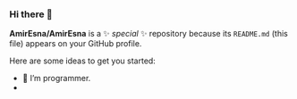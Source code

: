 ### Hi there 👋

**AmirEsna/AmirEsna** is a ✨ _special_ ✨ repository because its `README.md` (this file) appears on your GitHub profile.

Here are some ideas to get you started:

- 🔭 I’m programmer.
- 
